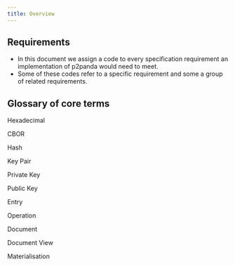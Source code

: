 ```yaml
---
title: Overview
---
```


## Requirements

- In this document we assign a code to every specification requirement an implementation of p2panda would need to meet.
- Some of these codes refer to a specific requirement and some a group of related requirements.

## Glossary of core terms

Hexadecimal

CBOR

Hash

Key Pair

Private Key

Public Key

Entry

Operation

Document

Document View

Materialisation
